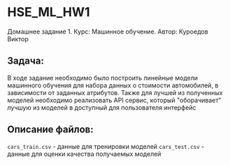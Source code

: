 # HSE_ML_HW1

Домашнее задание 1. 
Курс: Машинное обучение. 
Автор: Куроедов Виктор


## Задача:
В ходе задание необходимо было построить линейные модели машинного обучения для набора данных о стоимости автомобилей, в зависимости от заданных атрибутов. Также для лучшей из полученных моделей необходимо реализовать API сервис, который "оборачивает" лучшую из моделей в доступный для пользователя интерфейс

## Описание файлов:

`cars_train.csv` - данные для тренировки моделей
`cars_test.csv` - данные для оценки качества получаемых моделей
